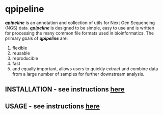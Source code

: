 qpipeline
=========

**_qpipeline_** is an annotation and collection of utils for Next Gen Sequencing (NGS) data.  **_qpipeline_** is designed to be simple, easy to use and is written for processing the many common file formats used in bioinformatics.  The primary goals of **_qpipeline_** are:  
1. flexible
2. reusable
3. reproducible
4. fast
5. and equally important, allows users to quickly extract and combine data from a large number of samples for further downstream analysis.

## INSTALLATION - see instructions [here](INSTALLATION.md)

## USAGE - see instructions [here](USAGE.md)
